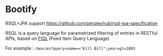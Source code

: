 # Bootify

RSQL+JPA support
https://github.com/perplexhub/rsql-jpa-specification

RSQL is a query language for parametrized filtering of entries in RESTful APIs, based on [FIQL](https://datatracker.ietf.org/doc/html/draft-nottingham-atompub-fiql-00) (Feed Item Query Language)

For example : `/movies?query=name=="Kill Bill";year=gt=2003`
